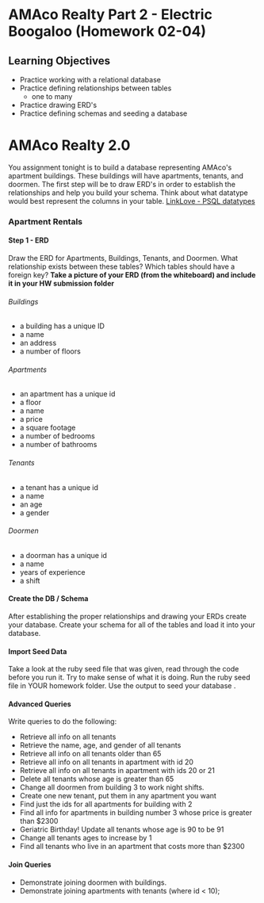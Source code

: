 # AMAco Realty Part 2 - Electric Boogaloo (Homework 02-04)

## Learning Objectives
- Practice working with a relational database
- Practice defining relationships between tables
  - one to many
- Practice drawing ERD's
- Practice defining schemas and seeding a database

# AMAco Realty 2.0
You assignment tonight is to build a database representing AMAco's apartment buildings. These buildings will have apartments, tenants, and doormen. The first step will be to draw ERD's in order to establish the relationships and help you build your schema. Think about what datatype would best represent the columns in your table. [LinkLove - PSQL datatypes](http://www.postgresql.org/docs/9.3/static/datatype.html)

### Apartment Rentals

#### Step 1 - ERD

Draw the ERD for Apartments, Buildings, Tenants, and Doormen. What relationship exists between these tables? Which tables should have a foreign key?
__Take a picture of your ERD (from the whiteboard) and include it in your HW submission folder__

###### Buildings
- a building has a unique ID
- a name
- an address
- a number of floors

###### Apartments
- an apartment has a unique id
- a floor
- a name
- a price
- a square footage
- a number of bedrooms
- a number of bathrooms

###### Tenants
- a tenant has a unique id
- a name
- an age
- a gender

###### Doormen
- a doorman has a unique id
- a name
- years of experience
- a shift

#### Create the DB / Schema
After establishing the proper relationships and drawing your ERDs create your database. Create your schema for all of the tables and load it into your database.

#### Import Seed Data
Take a look at the ruby seed file that was given, read through the code before you run it. Try to make sense of what it is doing. Run the ruby seed file in YOUR homework folder. Use the output to seed your database  .

#### Advanced Queries
Write queries to do the following:
* Retrieve all info on all tenants
* Retrieve the name, age, and gender of all tenants
* Retrieve all info on all tenants older than 65
* Retrieve all info on all tenants in apartment with id 20
* Retrieve all info on all tenants in apartment with ids 20 or 21
* Delete all tenants whose age is greater than 65
* Change all doormen from building 3 to work night shifts.
* Create one new tenant, put them in any apartment you want
* Find just the ids for all apartments for building with 2
* Find all info for apartments in building number 3 whose price is greater than $2300
* Geriatric Birthday! Update all tenants whose age is 90 to be 91
* Change all tenants ages to increase by 1
* Find all tenants who live in an apartment that costs more than $2300

#### Join Queries
* Demonstrate joining doormen with buildings.
* Demonstrate joining apartments with tenants (where id < 10);

